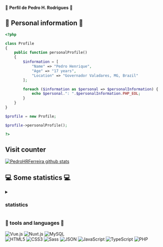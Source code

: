 🌟 **Perfil de Pedro H. Rodrigues** 🌟
## 🚀 Personal information 🚀
```php
<?php

class Profile 
{
    public function personalProfile() 
    {
        $information = [
            "Name" => "Pedro Henrique",
            "Age" => "17 years",
            "Location" => "Governador Valadares, MG, Brazil"
        ];

        foreach ($information as $personal => $personalInformation) {
            echo $personal.": ".$personalInformation.PHP_EOL;
        }
    }
}

$profile = new Profile;

$profile->personalProfile();

?>
```
## Visit counter
<a href="https://github.com/PedroHRFerreira?tab=repositories">
    <img align="center" src="https://profile-counter.glitch.me/PedroHRFerreira/count.svg?reset=1" alt="PedroHRFerreira github stats"/>
 </a>

## 💻 Some statistics 💻
<details>
       <summary><h3>statistics</h3></summary>
    <div align="left">
         <a href="https://github.com/PedroHRFerreira?tab=repositories">
            <img align="center" src="https://github-profile-trophy.vercel.app/?username=PedroHRFerreira&theme=juicyfresh&hide_langs_below=1" alt="PedroHRFerreira github stats"/>
            <img width="800" height="220" src="https://streak-stats.demolab.com/?user=PedroHRFerreira&theme=dark&hide_border=true&border_radius=5&card_width=1000">
         </a>
    </div>
    <div align="left">
      <a href="https://github.com/PedroHRFerreira?tab=repositories">
        <img align="left" src="https://github-readme-stats.vercel.app/api/top-langs?username=PedroHRFerreira&show_icons=true&locale=en&layout=compact&theme=dark" />
        <img align="center" src="https://github-readme-stats.vercel.app/api?username=PedroHRFerreira&show_icons=true&theme=dark&hide_height=27" alt="PedroHRFerreira github stats"/>
      </a>
    </div>
</details>

### 🔨 tools and languages 🔨
![Vue.js](https://img.shields.io/badge/vuejs-%2335495e.svg?style=for-the-badge&logo=vuedotjs&logoColor=%234FC08D) 
![Nuxt.js](https://img.shields.io/badge/Nuxt-js-%2335495e.svg?style=for-the-badge&logo=nuxtdotjs&logoColor=%234FC08D)
![MySQL](https://img.shields.io/badge/MySQL-00758F.svg?style=for-the-badge&logo=MySQL&logoColor=white)
<br>
![HTML5](https://img.shields.io/badge/HTML5-E34F26?style=for-the-badge&logo=html5&logoColor=white)
![CSS3](https://img.shields.io/badge/css3-%231572B6.svg?style=for-the-badge&logo=css3&logoColor=white)
![Sass](https://img.shields.io/badge/Sass-%23CC6699.svg?style=for-the-badge&logo=sass&logoColor=white)
![JSON](https://img.shields.io/badge/JSON-000000?style=for-the-badge&logo=json&logoColor=white)
![JavaScript](https://img.shields.io/badge/javascript-%23323330.svg?style=for-the-badge&logo=javascript&logoColor=%23F7DF1E)
![TypeScript](https://img.shields.io/badge/TypeScript-%23007ACC.svg?style=for-the-badge&logo=typescript&logoColor=white)
![PHP](https://img.shields.io/badge/PHP-777BB4?style=for-the-badge&logo=php&logoColor=white)

